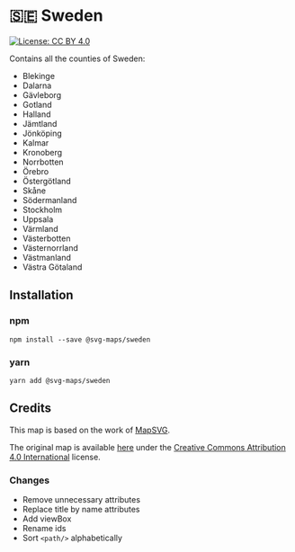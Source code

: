 # 🇸🇪 Sweden

[![License: CC BY 4.0](https://img.shields.io/badge/License-CC%20BY%204.0-blue.svg)](https://creativecommons.org/licenses/by/4.0/)

Contains all the counties of Sweden:
* Blekinge
* Dalarna
* Gävleborg
* Gotland
* Halland
* Jämtland
* Jönköping
* Kalmar
* Kronoberg
* Norrbotten
* Örebro
* Östergötland
* Skåne
* Södermanland
* Stockholm
* Uppsala
* Värmland
* Västerbotten
* Västernorrland
* Västmanland
* Västra Götaland


## Installation

### npm

`npm install --save @svg-maps/sweden`

### yarn

`yarn add @svg-maps/sweden`

## Credits

This map is based on the work of [MapSVG](https://mapsvg.com).

The original map is available [here](https://mapsvg.com/maps/sweden) under the [Creative Commons Attribution 4.0 International](https://creativecommons.org/licenses/by/4.0/) license.

### Changes

* Remove unnecessary attributes
* Replace title by name attributes
* Add viewBox
* Rename ids
* Sort `<path/>` alphabetically
